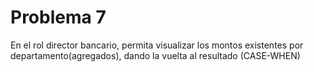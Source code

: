 # **Problema 7**
En el rol director bancario, permita visualizar los montos existentes por departamento(agregados), dando la vuelta al resultado (CASE-WHEN)